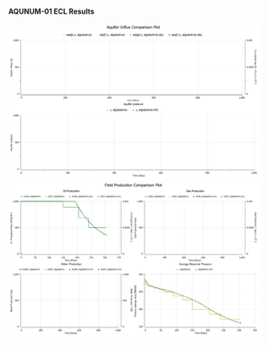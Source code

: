 #### AQUNUM-01 ECL Results

![](ECL/AQUNUM-01-Aquifer_Influx_Comparison_Plot.png)
![](ECL/AQUNUM-01-Field_Production_Comparison_Plot.png)
